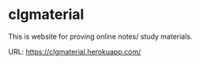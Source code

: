 # clgmaterial

This is website for proving online notes/ study materials.


URL:  https://clgmaterial.herokuapp.com/
